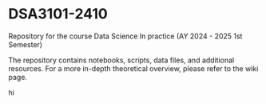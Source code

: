 # DSA3101-2410
Repository for the course Data Science In practice (AY 2024 - 2025 1st Semester)

The repository contains notebooks, scripts, data files, and additional resources. For a more in-depth theoretical overview, please refer to the wiki page.


hi
